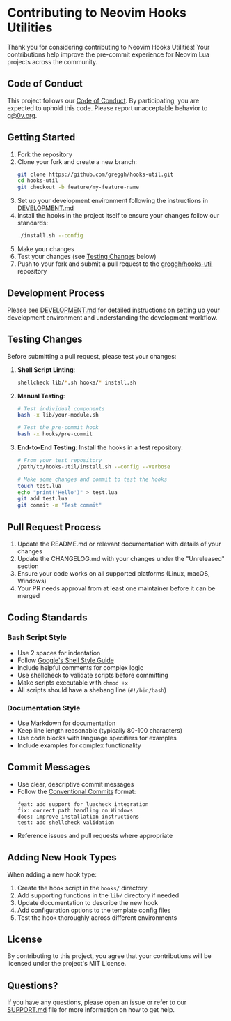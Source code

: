 # Contributing to Neovim Hooks Utilities

Thank you for considering contributing to Neovim Hooks Utilities! Your contributions help improve the pre-commit experience for Neovim Lua projects across the community.

## Code of Conduct

This project follows our [Code of Conduct](CODE_OF_CONDUCT.md). By participating, you are expected to uphold this code. Please report unacceptable behavior to g@0v.org.

## Getting Started

1. Fork the repository
2. Clone your fork and create a new branch:
   ```bash
   git clone https://github.com/greggh/hooks-util.git
   cd hooks-util
   git checkout -b feature/my-feature-name
   ```
3. Set up your development environment following the instructions in [DEVELOPMENT.md](DEVELOPMENT.md)
4. Install the hooks in the project itself to ensure your changes follow our standards:
   ```bash
   ./install.sh --config
   ```
5. Make your changes
6. Test your changes (see [Testing Changes](#testing-changes) below)
7. Push to your fork and submit a pull request to the [greggh/hooks-util](https://github.com/greggh/hooks-util) repository

## Development Process

Please see [DEVELOPMENT.md](DEVELOPMENT.md) for detailed instructions on setting up your development environment and understanding the development workflow.

## Testing Changes

Before submitting a pull request, please test your changes:

1. **Shell Script Linting**:
   ```bash
   shellcheck lib/*.sh hooks/* install.sh
   ```

2. **Manual Testing**:
   ```bash
   # Test individual components
   bash -x lib/your-module.sh
   
   # Test the pre-commit hook
   bash -x hooks/pre-commit
   ```

3. **End-to-End Testing**:
   Install the hooks in a test repository:
   ```bash
   # From your test repository
   /path/to/hooks-util/install.sh --config --verbose
   
   # Make some changes and commit to test the hooks
   touch test.lua
   echo "print('Hello')" > test.lua
   git add test.lua
   git commit -m "Test commit"
   ```

## Pull Request Process

1. Update the README.md or relevant documentation with details of your changes
2. Update the CHANGELOG.md with your changes under the "Unreleased" section
3. Ensure your code works on all supported platforms (Linux, macOS, Windows)
4. Your PR needs approval from at least one maintainer before it can be merged

## Coding Standards

### Bash Script Style

- Use 2 spaces for indentation
- Follow [Google's Shell Style Guide](https://google.github.io/styleguide/shellguide.html)
- Include helpful comments for complex logic
- Use shellcheck to validate scripts before committing
- Make scripts executable with `chmod +x`
- All scripts should have a shebang line (`#!/bin/bash`)

### Documentation Style

- Use Markdown for documentation
- Keep line length reasonable (typically 80-100 characters)
- Use code blocks with language specifiers for examples
- Include examples for complex functionality

## Commit Messages

- Use clear, descriptive commit messages
- Follow the [Conventional Commits](https://www.conventionalcommits.org/) format:
  ```
  feat: add support for luacheck integration
  fix: correct path handling on Windows
  docs: improve installation instructions
  test: add shellcheck validation
  ```
- Reference issues and pull requests where appropriate

## Adding New Hook Types

When adding a new hook type:

1. Create the hook script in the `hooks/` directory
2. Add supporting functions in the `lib/` directory if needed
3. Update documentation to describe the new hook
4. Add configuration options to the template config files
5. Test the hook thoroughly across different environments

## License

By contributing to this project, you agree that your contributions will be licensed under the project's MIT License.

## Questions?

If you have any questions, please open an issue or refer to our [SUPPORT.md](SUPPORT.md) file for more information on how to get help.
